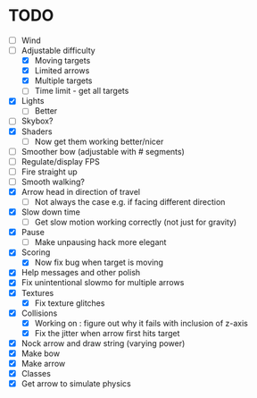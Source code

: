 # TODO
- [ ] Wind
- [ ] Adjustable difficulty
  - [x] Moving targets
  - [x] Limited arrows
  - [x] Multiple targets
  - [ ] Time limit - get all targets
- [x] Lights
  - [ ] Better
- [ ] Skybox?
- [x] Shaders
  - [ ] Now get them working better/nicer
- [ ] Smoother bow (adjustable with # segments)
- [ ] Regulate/display FPS
- [ ] Fire straight up
- [ ] Smooth walking?
- [x] Arrow head in direction of travel
  - [ ] Not always the case e.g. if facing different direction
- [x] Slow down time
  - [ ] Get slow motion working correctly (not just for gravity)
- [x] Pause
  - [ ] Make unpausing hack more elegant
- [x] Scoring
  - [x] Now fix bug when target is moving
- [x] Help messages and other polish
- [x] Fix unintentional slowmo for multiple arrows
- [x] Textures
  - [x] Fix texture glitches
- [x] Collisions
  - [x] Working on : figure out why it fails with inclusion of z-axis
  - [x] Fix the jitter when arrow first hits target
- [x] Nock arrow and draw string (varying power)
- [x] Make bow
- [x] Make arrow
- [x] Classes
- [x] Get arrow to simulate physics
